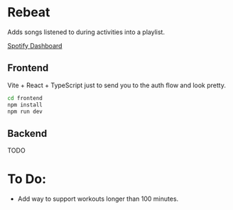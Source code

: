 # Rebeat

Adds songs listened to during activities into a playlist.

[Spotify Dashboard](https://developer.spotify.com/dashboard/3127926c771c495897441b4e1a3ab7d8/settings)

## Frontend

Vite + React + TypeScript just to send you to the auth flow and look pretty.

```bash
cd frontend
npm install
npm run dev
```

## Backend

TODO

# To Do:

- Add way to support workouts longer than 100 minutes.
